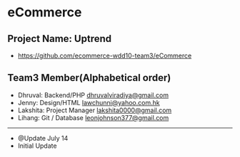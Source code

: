 # eCommerce

## Project Name: Uptrend
- <https://github.com/ecommerce-wdd10-team3/eCommerce>

## Team3 Member(Alphabetical order)

-   Dhruval: Backend/PHP <dhruvalviradiya@gmail.com>
-   Jenny: Design/HTML <lawchunni@yahoo.com.hk>
-   Lakshita: Project Manager <lakshita0000@gmail.com>
-   Lihang: Git / Database <leonjohnson377@gmail.com>

---

-   @Update July 14
-   Initial Update
